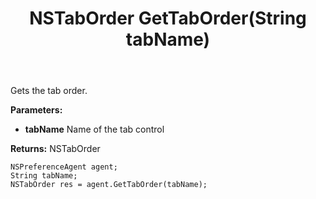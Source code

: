 ﻿---
uid: crmscript_ref_NSPreferenceAgent_GetTabOrder
title: NSTabOrder GetTabOrder(String tabName)
intellisense: NSPreferenceAgent.GetTabOrder
keywords: NSPreferenceAgent, GetTabOrder
so.topic: reference
---

Gets the tab order.

**Parameters:**
 - **tabName** Name of the tab control

**Returns:** NSTabOrder

```crmscript
NSPreferenceAgent agent;
String tabName;
NSTabOrder res = agent.GetTabOrder(tabName);
```

